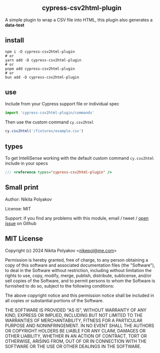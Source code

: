 <h2 align=center> cypress-csv2html-plugin </h2>
<p align="center">

A simple plugin to wrap a CSV file into HTML, this plugin also generates a **data-test**

## install

```
npm i -D cypress-csv2html-plugin
# or
yarn add -D cypress-csv2html-plugin
# or
pnpm add cypress-csv2html-plugin
# or
bun add -D cypress-csv2html-plugin
```

## use
Include from your Cypress support file or individual spec

```js
import 'cypress-csv2html-plugin/commands'
```

Then use the custom command `cy.csv2html`

```js
cy.csv2html('/fixtures/example.csv')
```

## types

To get IntelliSense working with the default custom command `cy.csv2html` include in your specs

```js
/// <reference types="cypress-csv2html-plugin" />
```

## Small print

Author: Nikita Polyakov

License: MIT

Support: if you find any problems with this module, email / tweet /
[open issue](https://github.com/nikepol/cypress-csv2html-plugin) on Github

## MIT License

Copyright (c) 2024 Nikita Polyakov &lt;nikepol@me.com&gt;

Permission is hereby granted, free of charge, to any person
obtaining a copy of this software and associated documentation
files (the "Software"), to deal in the Software without
restriction, including without limitation the rights to use,
copy, modify, merge, publish, distribute, sublicense, and/or sell
copies of the Software, and to permit persons to whom the
Software is furnished to do so, subject to the following
conditions:

The above copyright notice and this permission notice shall be
included in all copies or substantial portions of the Software.

THE SOFTWARE IS PROVIDED "AS IS", WITHOUT WARRANTY OF ANY KIND,
EXPRESS OR IMPLIED, INCLUDING BUT NOT LIMITED TO THE WARRANTIES
OF MERCHANTABILITY, FITNESS FOR A PARTICULAR PURPOSE AND
NONINFRINGEMENT. IN NO EVENT SHALL THE AUTHORS OR COPYRIGHT
HOLDERS BE LIABLE FOR ANY CLAIM, DAMAGES OR OTHER LIABILITY,
WHETHER IN AN ACTION OF CONTRACT, TORT OR OTHERWISE, ARISING
FROM, OUT OF OR IN CONNECTION WITH THE SOFTWARE OR THE USE OR
OTHER DEALINGS IN THE SOFTWARE.
